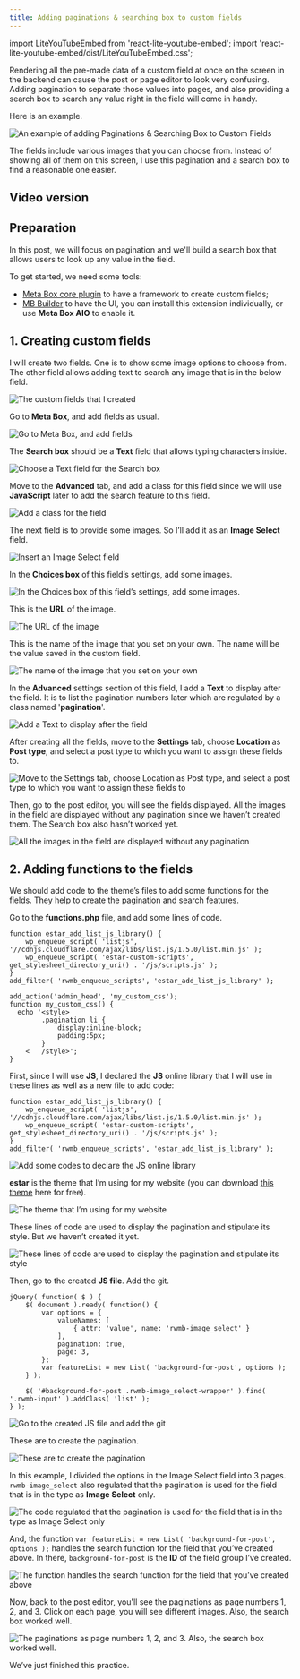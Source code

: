 ```yaml
---
title: Adding paginations & searching box to custom fields
---
```


import LiteYouTubeEmbed from 'react-lite-youtube-embed';
import 'react-lite-youtube-embed/dist/LiteYouTubeEmbed.css';

Rendering all the pre-made data of a custom field at once on the screen in the backend can cause the post or page editor to look very confusing. Adding pagination to separate those values into pages, and also providing a search box to search any value right in the field will come in handy.

Here is an example.

![An example of adding Paginations & Searching Box to Custom Fields](https://i.imgur.com/vTHuU2Z.png)

The fields include various images that you can choose from. Instead of showing all of them on this screen, I use this pagination and a search box to find a reasonable one easier.

## Video version

<LiteYouTubeEmbed id='nmTzTP8sILs' />

## Preparation

In this post, we will focus on pagination and we'll build a search box that allows users to look up any value in the field.

To get started, we need some tools:

* [Meta Box core plugin](https://wordpress.org/plugins/meta-box/) to have a framework to create custom fields;
* [MB Builder](https://metabox.io/plugins/meta-box-builder/) to have the UI, you can install this extension individually, or use **Meta Box AIO** to enable it.

## 1. Creating custom fields

I will create two fields. One is to show some image options to choose from. The other field allows adding text to search any image that is in the below field.

![The custom fields that I created](https://i.imgur.com/zd3m391.png)

Go to **Meta Box**, and add fields as usual.

![Go to Meta Box, and add fields](https://i.imgur.com/wwncaF0.png)

The **Search box** should be a **Text** field that allows typing characters inside.

![Choose a Text field for the Search box](https://i.imgur.com/LjQXoEc.png)

Move to the **Advanced** tab, and add a class for this field since we will use **JavaScript** later to add the search feature to this field.

![Add a class for the field](https://i.imgur.com/zPxbb7E.png)

The next field is to provide some images. So I’ll add it as an **Image Select** field.

![Insert an Image Select field](https://i.imgur.com/XXHPoEY.png)

In the **Choices box** of this field’s settings, add some images.

![In the Choices box of this field’s settings, add some images.](https://i.imgur.com/AiPDU1Y.png)

This is the **URL** of the image.

![The URL of the image](https://i.imgur.com/QVAW1lN.png)

This is the name of the image that you set on your own. The name will be the value saved in the custom field.

![The name of the image that you set on your own](https://i.imgur.com/iEdr8gV.png)

In the **Advanced** settings section of this field, I add a **Text** to display after the field. It is to list the pagination numbers later which are regulated by a class named '**pagination**'.

![Add a Text to display after the field](https://i.imgur.com/A6I1BPt.png)

After creating all the fields, move to the **Settings** tab, choose **Location** as **Post type**, and select a post type to which you want to assign these fields to.

![Move to the Settings tab, choose Location as Post type, and select a post type to which you want to assign these fields to](https://i.imgur.com/7ptLtuh.png)

Then, go to the post editor, you will see the fields displayed. All the images in the field are displayed without any pagination since we haven’t created them. The Search box also hasn’t worked yet.

![All the images in the field are displayed without any pagination](https://i.imgur.com/JhjOoaN.png)

## 2. Adding functions to the fields

We should add code to the theme’s files to add some functions for the fields. They help to create the pagination and search features.

Go to the **functions.php** file, and add some lines of code.

```
function estar_add_list_js_library() {
    wp_enqueue_script( 'listjs', '//cdnjs.cloudflare.com/ajax/libs/list.js/1.5.0/list.min.js' );
    wp_enqueue_script( 'estar-custom-scripts', get_stylesheet_directory_uri() . '/js/scripts.js' );
}
add_filter( 'rwmb_enqueue_scripts', 'estar_add_list_js_library' );

add_action('admin_head', 'my_custom_css');
function my_custom_css() {
  echo '<style>
        .pagination li {
            display:inline-block;
            padding:5px;
        }
    <   /style>';
}
```

First, since I will use **JS**, I declared the **JS** online library that I will use in these lines as well as a new file to add code:

```
function estar_add_list_js_library() {
    wp_enqueue_script( 'listjs', '//cdnjs.cloudflare.com/ajax/libs/list.js/1.5.0/list.min.js' );
    wp_enqueue_script( 'estar-custom-scripts', get_stylesheet_directory_uri() . '/js/scripts.js' );
}
add_filter( 'rwmb_enqueue_scripts', 'estar_add_list_js_library' );
```

![Add some codes to declare the JS online library](https://i.imgur.com/WAiUtMP.png)

**estar** is the theme that I’m using for my website (you can download [this theme](https://gretathemes.com/wordpress-themes/estar/) here for free).

![The theme that I’m using for my website](https://i.imgur.com/EmaTEUP.png)

These lines of code are used to display the pagination and stipulate its style. But we haven’t created it yet.

![These lines of code are used to display the pagination and stipulate its style](https://i.imgur.com/tEl1E1Z.png)

Then, go to the created **JS file**. Add the git.

```
jQuery( function( $ ) {
    $( document ).ready( function() {
        var options = {
            valueNames: [
                { attr: 'value', name: 'rwmb-image_select' }
            ],
            pagination: true,
            page: 3,
        };
        var featureList = new List( 'background-for-post', options );
    } );

    $( '#background-for-post .rwmb-image_select-wrapper' ).find( '.rwmb-input' ).addClass( 'list' );
} );
```

![Go to the created JS file and add the git](https://i.imgur.com/1hfPUyb.png)

These are to create the pagination.

![These are to create the pagination](https://i.imgur.com/MNIuP89.png)

In this example, I divided the options in the Image Select field into 3 pages. ` rwmb-image_select ` also regulated that the pagination is used for the field that is in the type as **Image Select** only.

![The code regulated that the pagination is used for the field that is in the type as Image Select only](https://i.imgur.com/X5t0da6.png)

And, the function ` var featureList = new List( 'background-for-post', options ); ` handles the search function for the field that you’ve created above. In there, ` background-for-post ` is the **ID** of the field group I’ve created.

![The function handles the search function for the field that you’ve created above](https://i.imgur.com/CMH1E2S.png)

Now, back to the post editor, you'll see the paginations as page numbers 1, 2, and 3. Click on each page, you will see different images. Also, the search box worked well.

![The paginations as page numbers 1, 2, and 3. Also, the search box worked well.](https://i.imgur.com/BBBYsKg.gif)

We’ve just finished this practice.
